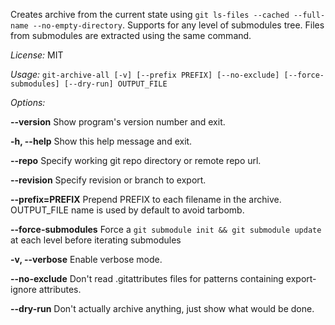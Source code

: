 Creates archive from the current state using `git ls-files --cached --full-name --no-empty-directory`. Supports for any level of submodules tree. Files from submodules are extracted using the same command.

*License:* MIT

*Usage:* `git-archive-all [-v] [--prefix PREFIX] [--no-exclude] [--force-submodules] [--dry-run] OUTPUT_FILE`

*Options:*

  **--version**             Show program's version number and exit.
  
  **-h, --help**            Show this help message and exit.

  **--repo**  		    Specify working git repo directory or remote repo url.

  **--revision**            Specify revision or branch to export.

  **--prefix=PREFIX**       Prepend PREFIX to each filename in the archive. OUTPUT_FILE name is used by default to avoid tarbomb.

  **--force-submodules**    Force a `git submodule init && git submodule update` at each level before iterating submodules
  
  **-v, --verbose**         Enable verbose mode.

  **--no-exclude**          Don't read .gitattributes files for patterns containing export-ignore attributes.

  **--dry-run**             Don't actually archive anything, just show what would be done.
